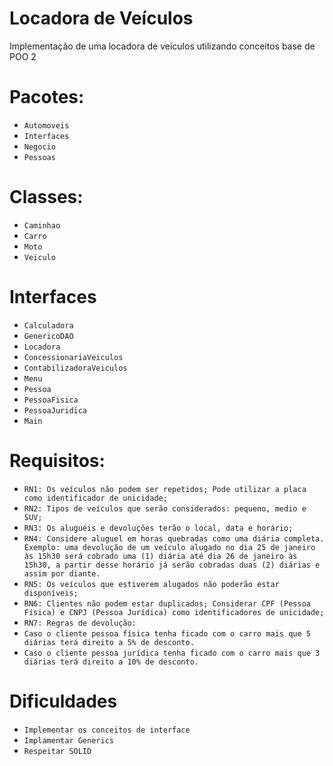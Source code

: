 # Locadora de Veículos
Implementação de uma locadora de veículos utilizando conceitos base de POO 2



# Pacotes:
- ``Automoveis``
- `Interfaces`
- ``Negocio``
- ``Pessoas``

# Classes:
- ``Caminhao``
- ``Carro``
- ``Moto``
- ``Veiculo``

# Interfaces
- ``Calculadora``
- ``GenericoDAO``
- ``Locadora``
- ``ConcessionariaVeiculos``
- ``ContabilizadoraVeiculos``
- ``Menu``
- ``Pessoa``
- ``PessoaFisica``
- ``PessoaJuridica``
- ``Main``

# Requisitos:
- ``RN1: Os veículos não podem ser repetidos; Pode utilizar a placa como identificador de unicidade;``
- ``RN2: Tipos de veículos que serão considerados: pequeno, medio e SUV;``
- ``RN3: Os aluguéis e devoluções terão o local, data e horário;``
- ``RN4: Considere aluguel em horas quebradas como uma diária completa. Exemplo: uma devolução de um veículo alugado no dia 25 de janeiro às 15h30 será cobrado uma (1) diária até dia 26 de janeiro às 15h30, a partir desse horário já serão cobradas duas (2) diárias e assim por diante.``
- ``RN5: Os veículos que estiverem alugados não poderão estar disponíveis;``
- ``RN6: Clientes não podem estar duplicados; Considerar CPF (Pessoa Física) e CNPJ (Pessoa Jurídica) como identificadores de unicidade;``
- ``RN7: Regras de devolução:``
- ``Caso o cliente pessoa física tenha ficado com o carro mais que 5 diárias terá direito a 5% de desconto.``
- ``Caso o cliente pessoa jurídica tenha ficado com o carro mais que 3 diárias terá direito a 10% de desconto.``

# Dificuldades
- ``Implementar os conceitos de interface``
- ``Implamentar Generics``
- ``Respeitar SOLID``